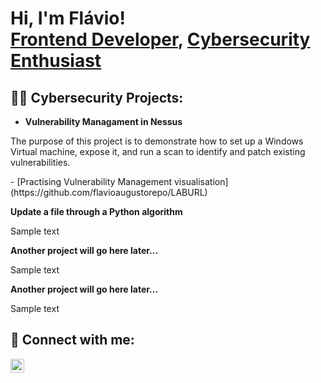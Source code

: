 <h1>Hi, I'm Flávio! <br/><a href="https://github.com/flavioaugustorepo">Frontend Developer</a>, <a href="https://www.linkedin.com/in/flavio-brito/">Cybersecurity Enthusiast</a></h1>

<h2>👨‍💻 Cybersecurity Projects:</h2>

- <b>Vulnerability Managament in Nessus</b>
<p>The purpose of this project is to demonstrate how to set up a Windows Virtual machine, expose it, and run a scan to identify and patch existing vulnerabilities. </p>
  - [Practising Vulnerability Management visualisation](https://github.com/flavioaugustorepo/LABURL)

<b>Update a file through a Python algorithm</b>
<p>Sample text</p>

<b>Another project will go here later...</b>
<p>Sample text</p>

<b>Another project will go here later...</b>
<p>Sample text</p>

<h2> 🤳 Connect with me:</h2>

[<img align="left" alt="Flávio Augusto, LinkedIn" width="22px" src="https://cdn.jsdelivr.net/npm/simple-icons@v3/icons/linkedin.svg" />][linkedin]

[linkedin]: https://linkedin.com/in/flavio-brito
